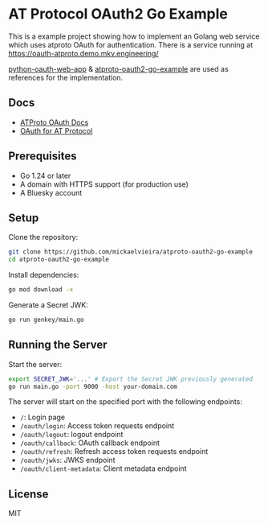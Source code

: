 # AT Protocol OAuth2 Go Example

This is a example project showing how to implement an Golang web service which uses atproto OAuth for authentication. There is a service running at https://oauth-atproto.demo.mkv.engineering/

[python-oauth-web-app](https://github.com/bluesky-social/cookbook/tree/main/python-oauth-web-app) & [atproto-oauth2-go-example](https://github.com/potproject/atproto-oauth2-go-example) are used as references for the implementation.

## Docs

- [ATProto OAuth Docs](https://atproto.com/specs/oauth)
- [OAuth for AT Protocol](https://docs.bsky.app/blog/oauth-atproto)

## Prerequisites

- Go 1.24 or later
- A domain with HTTPS support (for production use)
- A Bluesky account

## Setup

Clone the repository:
```bash
git clone https://github.com/mickaelvieira/atproto-oauth2-go-example
cd atproto-oauth2-go-example
```

Install dependencies:
```bash
go mod download -x
```

Generate a Secret JWK:
```bash
go run genkey/main.go
```

## Running the Server

Start the server:

```bash
export SECRET_JWK='...' # Export the Secret JWK previously generated
go run main.go -port 9000 -host your-domain.com
```

The server will start on the specified port with the following endpoints:

- `/`: Login page
- `/oauth/login`: Access token requests endpoint
- `/oauth/logout`: logout endpoint
- `/oauth/callback`: OAuth callback endpoint
- `/oauth/refresh`: Refresh access token requests endpoint
- `/oauth/jwks`: JWKS endpoint
- `/oauth/client-metadata`: Client metadata endpoint

## License

MIT

